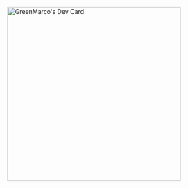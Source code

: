 <a href="https://app.daily.dev/greenmarco"><img src="https://api.daily.dev/devcards/ed0b10720d3842dc86447ebbba24c5ef.png?r=86z" width="400" alt="GreenMarco's Dev Card"/></a>

<!--
**GreenMarco/GreenMarco** is a ✨ _special_ ✨ repository because its `README.md` (this file) appears on your GitHub profile.

Here are some ideas to get you started:

- 🔭 I’m currently working on ...
- 🌱 I’m currently learning ...
- 👯 I’m looking to collaborate on ...
- 🤔 I’m looking for help with ...
- 💬 Ask me about ...
- 📫 How to reach me: ...
- 😄 Pronouns: ...
- ⚡ Fun fact: ...
-->
